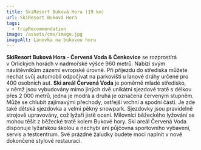 ```yaml
---
title: SkiResort Buková Hora (19 km)
url: SkiResort Buková Hora
tags:
  - tripRecommendation
image: /assets/cms/image.jpg
imageAlt: Lanovka na bukovou horu
---
```

**SkiResort Buková Hora - Červená Voda & Čenkovice** se rozprostírá v Orlických horách v nadmořské výšce 960 metrů. Nabízí svým návštěvníkům zázemí evropské úrovně. Při příjezdu do střediska můžete nechat svůj automobil odpočívat na parkovišti u lanové dráhy určené pro 400 osobních aut. **Ski areál Červená Voda** je poměrně mladé středisko, v němž jsou vybudovány mimo jiných dvě unikátní sjezdové tratě s délkou přes 2 000 metrů, jedna je modrá a druhá je označena červeným stupněm. Může se chlubit zajímavými přechody, ostřejší vrchní a spodní částí. Je zde také dětská sjezdovka a velmi pěkný snowpark. Sjezdovky jsou pravidelně strojově upravovány, což lyžaři jistě ocení. Milovníci běžeckého lyžování se mohou těšit z běžecké tratě kolem Bukové hory. Ski areál Červená Voda disponuje lyžařskou školou a nechybí ani půjčovna sportovního vybavení, servis a testcentrum. Své prázdné žaludky budete moci naplnit v nově dokončené stylové restauraci.
